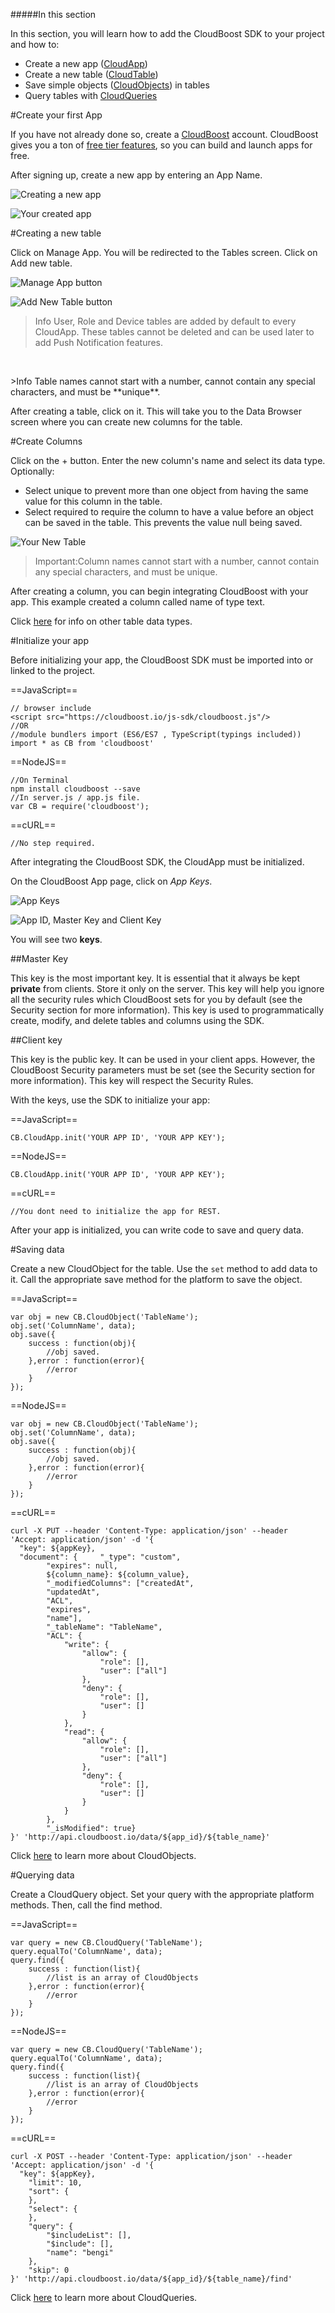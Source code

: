 #####In this section

In this section, you will learn how to add the CloudBoost SDK to your project and how to:

* Create a new app ([CloudApp](https://docs.cloudboost.io/#CloudApp))
* Create a new table ([CloudTable](https://docs.cloudboost.io/#CloudTable))
* Save simple objects ([CloudObjects](https://docs.cloudboost.io/#CloudObject)) in tables
* Query tables with [CloudQueries](https://docs.cloudboost.io/#CloudQuery)

#Create your first App

If you have not already done so, create a [CloudBoost](https://www.cloudboost.io) account. CloudBoost gives you a ton of [free tier features](https://www.cloudboost.io/pricing), so you can build and launch apps for free.

After signing up, create a new app by entering an <span class="tut-snippet">App Name</span>.

![Creating a new app](https://www.dropbox.com/s/paaqr85uma81d9i/app.png?raw=1)

![Your created app](https://www.dropbox.com/s/kc6mu0eeuu9uuvh/sampleapp.png?raw=1)

#Creating a new table

Click on <span class="tut-snippet">Manage App</span>. You will be redirected to the Tables screen. Click on <span class="tut-snippet">Add new table</span>.

![Manage App button](https://www.dropbox.com/s/no2gls6fjfd0r82/tables.png?raw=1)

![Add New Table button](https://www.dropbox.com/s/haw8zhuhido1bu5/Capture-2.PNG?raw=1)

><span class="tut-info">Info</span> User, Role and Device tables are added by default to every CloudApp. These tables cannot be deleted and can be used later to add Push Notification features.

<p>&nbsp;</p>
><span class="tut-info">Info</span> Table names cannot start with a number, cannot contain any special characters, and must be **unique**.

After creating a table, click on it. This will take you to the Data Browser screen where you can create new columns for the table.

#Create Columns

Click on the <span class="tut-snippet">+</span> button. Enter the new column's name and select its data type. Optionally:

* Select <span class="tut-snippet">unique</span> to prevent more than one object from having the same value for this column in the table.
* Select <span class="tut-snippet">required</span> to require the column to have a value before an object can be saved in the table. This prevents the value <span class="tut-snippet">null</span> being saved.

<img class="full-length-img" alt="Your New Table" src="https://www.dropbox.com/s/tevwbxccjdohs70/datab.png?raw=1">

><span class="tut-imp">Important:</span>Column names cannot start with a number, cannot contain any special characters, and must be unique.

After creating a column, you can begin integrating CloudBoost with your app. This example created a column called <span class="tut-snippet">name</span> of type <span class="tut-snippet">text</span>.

Click [here]( ?lang=en&category=datastorage&subcategory=objects#Data-types) for info on other table data types.

#Initialize your app

Before initializing your app, the CloudBoost SDK must be imported into or linked to the project.

==JavaScript==
<span class="js-lines" data-query="link">
```
// browser include
<script src="https://cloudboost.io/js-sdk/cloudboost.js"/>
//OR
//module bundlers import (ES6/ES7 , TypeScript(typings included))
import * as CB from 'cloudboost'
```
</span>

==NodeJS==
<span class="nodejs-lines" data-query="link">
```
//On Terminal
npm install cloudboost --save
//In server.js / app.js file.
var CB = require('cloudboost');
```
</span>

==cURL==
<span class="curl-lines" data-query="link">
```
//No step required.
```
</span>

After integrating the CloudBoost SDK, the CloudApp must be initialized.

On the CloudBoost App page, click on *App Keys*.

![App Keys](https://www.dropbox.com/s/z257vq0ioby6w73/appkeys.png?raw=1)

![App ID, Master Key and Client Key](https://www.dropbox.com/s/59ypn35kiemi8zu/Capture-1.PNG?raw=1)

You will see two **keys**.

##Master Key

This key is the most important key. It is essential that it always be kept **private** from clients. Store it only on the server. This key will help you ignore all the security rules which CloudBoost sets for you by default (see the Security section for more information). This key is used to programmatically create, modify, and delete tables and columns using the SDK.

##Client key

This key is the public key. It can be used in your client apps. However, the CloudBoost Security parameters must be set (see the Security section for more information). This key will respect the Security Rules.

With the keys, use the SDK to initialize your app:

==JavaScript==
<span class="js-lines" data-query="init">
```
CB.CloudApp.init('YOUR APP ID', 'YOUR APP KEY');
```
</span>

==NodeJS==
<span class="nodejs-lines" data-query="init">
```
CB.CloudApp.init('YOUR APP ID', 'YOUR APP KEY');
```
</span>

==cURL==
<span class="curl-lines" data-query="init">
```
//You dont need to initialize the app for REST.
```
</span>

After your app is initialized, you can write code to save and query data.

#Saving data

Create a new <span class="tut-snippet">CloudObject</span> for the table. Use the `set` method to add data to it. Call the appropriate save method for the platform to save the object.

==JavaScript==
<span class="js-lines" data-query="save">
```
var obj = new CB.CloudObject('TableName');
obj.set('ColumnName', data);
obj.save({
    success : function(obj){
        //obj saved.
    },error : function(error){
        //error
    }
});
```
</span>

==NodeJS==
<span class="nodejs-lines" data-query="save">
```
var obj = new CB.CloudObject('TableName');
obj.set('ColumnName', data);
obj.save({
    success : function(obj){
        //obj saved.
    },error : function(error){
        //error
    }
});
```
</span>

==cURL==
<span class="curl-lines" data-query="save">
```
curl -X PUT --header 'Content-Type: application/json' --header 'Accept: application/json' -d '{
  "key": ${appKey},
  "document": {     "_type": "custom",
        "expires": null,
        ${column_name}: ${column_value},
        "_modifiedColumns": ["createdAt",
        "updatedAt",
        "ACL",
        "expires",
        "name"],
        "_tableName": "TableName",
        "ACL": {
            "write": {
                "allow": {
                    "role": [],
                    "user": ["all"]
                },
                "deny": {
                    "role": [],
                    "user": []
                }
            },
            "read": {
                "allow": {
                    "role": [],
                    "user": ["all"]
                },
                "deny": {
                    "role": [],
                    "user": []
                }
            }
        },
        "_isModified": true}
}' 'http://api.cloudboost.io/data/${app_id}/${table_name}'
```
</span>

Click [here](/en/datastorage/objects) to learn more about CloudObjects.

#Querying data

Create a <span class="tut-snippet">CloudQuery</span> object. Set your query with the appropriate platform methods. Then, call the <span class="tut-snippet">find</span> method.

==JavaScript==
<span class="js-lines" data-query="query">
```
var query = new CB.CloudQuery('TableName');
query.equalTo('ColumnName', data);
query.find({
    success : function(list){
        //list is an array of CloudObjects
    },error : function(error){
        //error
    }
});
```
</span>

==NodeJS==
<span class="nodejs-lines" data-query="query">
```
var query = new CB.CloudQuery('TableName');
query.equalTo('ColumnName', data);
query.find({
    success : function(list){
        //list is an array of CloudObjects
    },error : function(error){
        //error
    }
});
```
</span>


==cURL==
<span class="curl-lines" data-query="query">
```
curl -X POST --header 'Content-Type: application/json' --header 'Accept: application/json' -d '{
  "key": ${appKey},
    "limit": 10,
    "sort": {        
    },
    "select": {        
    },
    "query": {
        "$includeList": [],
        "$include": [],
        "name": "bengi"
    },
    "skip": 0
}' 'http://api.cloudboost.io/data/${app_id}/${table_name}/find'
```
</span>

Click [here](/en/query/basicqueries) to learn more about CloudQueries.
